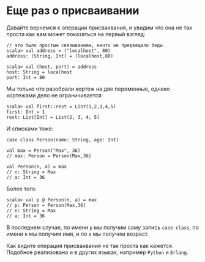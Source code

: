 Еще раз о присваивании
======================
Давайте вернемся к операции присваивания, и увидим что она не так проста
как вам может показаться на первый взгляд:

    // это было простым связыванием, ничто не предвещало беды
    scala> val address = ("localhost", 80)
    address: (String, Int) = (localhost,80)
    
    scala> val (host, port) = address
    host: String = localhost
    port: Int = 80
    
Мы только что разобрали кортеж на две переменные, однако кортежами дело
не ограничивается:

    scala> val first::rest = List(1,2,3,4,5)
    first: Int = 1
    rest: List[Int] = List(2, 3, 4, 5)
 
И списками тоже:

    case class Person(name: String, age: Int)
    
    val max = Person("Max", 36)
    // max: Person = Person(Max,36)

    val Person(n, a) = max
    // n: String = Max
    // a: Int = 36

Более того:

    scala> val p @ Person(n, a) = max
    // p: Person = Person(Max,36)
    // n: String = Max
    // a: Int = 36
    
В последнем случае, по имени `p` мы получим саму запись `case class`,
по имени `n` мы получим имя, и по `a` мы получим возраст.

Как видите операция присваивания не так проста как кажется. Подобное
реализовано и в других языках, например `Python` и `Erlang`.

